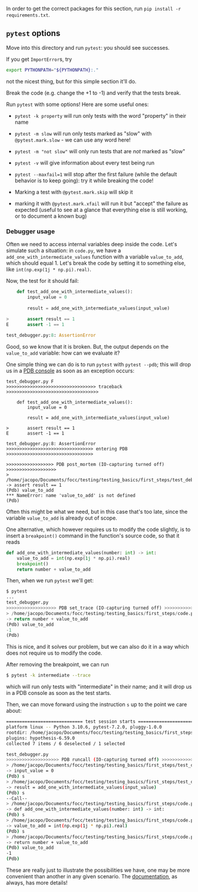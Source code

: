 In order to get the correct packages for this section, run
`pip install -r requirements.txt`.

## `pytest` options

Move into this directory and run `pytest`: you should see successes.

If you get `ImportError`s, try
```bash
export PYTHONPATH="${PYTHONPATH}:."
```
not the nicest thing, but for this simple section it'll do.

Break the code (e.g. change the +1 to -1) and verify that the tests break.

Run `pytest` with some options! Here are some useful ones:

- `pytest -k property` will run only tests with the word "property" in their name
- `pytest -m slow` will run only tests marked as "slow" with `@pytest.mark.slow` - we can use any word here!
- `pytest -m "not slow"` will only run tests that are _not_ marked as "slow"
- `pytest -v` will give information about every test being run
- `pytest --maxfail=1` will stop after the first failure (while the 
    default behavior is to keep going): try it while breaking the code!

- Marking a test with `@pytest.mark.skip` will skip it
- marking it with `@pytest.mark.xfail` will run it but "accept" the failure as expected
    (useful to see at a glance that everything else is still working, or to document 
    a known bug)

### Debugger usage

Often we need to access internal variables deep inside the code.
Let's simulate such a situation: in `code.py`, we have a `add_one_with_intermediate_values`
function with a variable `value_to_add`, which should equal 1.
Let's break the code by setting it to something else, like 
`int(np.exp(1j * np.pi).real)`.

Now, the test for it should fail:

```python
    def test_add_one_with_intermediate_values():
        input_value = 0
    
        result = add_one_with_intermediate_values(input_value)
    
>       assert result == 1
E       assert -1 == 1

test_debugger.py:8: AssertionError
```

Good, so we know that it is broken. But, the output depends 
on the `value_to_add` variable: how can we evaluate it?

One simple thing we can do is to run `pytest` with
`pytest --pdb`; this will drop us in a [PDB console](https://docs.python.org/3/library/pdb.html) 
as soon as an exception occurs:
```
test_debugger.py F
>>>>>>>>>>>>>>>>>>>>>>>>>>>>>>>>>> traceback >>>>>>>>>>>>>>>>>>>>>>>>>>>>>>>>>>>

    def test_add_one_with_intermediate_values():
        input_value = 0
    
        result = add_one_with_intermediate_values(input_value)
    
>       assert result == 1
E       assert -1 == 1

test_debugger.py:8: AssertionError
>>>>>>>>>>>>>>>>>>>>>>>>>>>>>>>>> entering PDB >>>>>>>>>>>>>>>>>>>>>>>>>>>>>>>>>

>>>>>>>>>>>>>>>>>> PDB post_mortem (IO-capturing turned off) >>>>>>>>>>>>>>>>>>>
> /home/jacopo/Documents/focc/testing/testing_basics/first_steps/test_debugger.py(8)test_add_one_with_intermediate_values()
-> assert result == 1
(Pdb) value_to_add
*** NameError: name 'value_to_add' is not defined
(Pdb) 
```

Often this might be what we need,
but in this case that's too late, since the variable `value_to_add`
is already out of scope. 

One alternative, which however requires us to modify the code slightly,
is to insert a `breakpoint()` command in the function's source code,
so that it reads

```python
def add_one_with_intermediate_values(number: int) -> int:
    value_to_add = int(np.exp(1j * np.pi).real)
    breakpoint()
    return number + value_to_add
```
Then, when we run `pytest` we'll get:

```python
$ pytest
...
test_debugger.py 
>>>>>>>>>>>>>>>>>>> PDB set_trace (IO-capturing turned off) >>>>>>>>>>>>>>>>>>>>
> /home/jacopo/Documents/focc/testing/testing_basics/first_steps/code.py(9)add_one_with_intermediate_values()
-> return number + value_to_add
(Pdb) value_to_add
-1
(Pdb) 
```

This is nice, and it solves our problem, but we can also do it in a way
which does not require us to modify the code. 

After removing the breakpoint, we can run 

```bash 
$ pytest -k intermediate --trace
```

which will run only tests with "intermediate" in their name; 
and it will drop us in a PDB console as soon as the test starts.

Then, we can move forward using the instruction `s` up to the point we care about:

```bash
============================= test session starts ==============================
platform linux -- Python 3.10.6, pytest-7.2.0, pluggy-1.0.0
rootdir: /home/jacopo/Documents/focc/testing/testing_basics/first_steps, configfile: pytest.ini
plugins: hypothesis-6.59.0
collected 7 items / 6 deselected / 1 selected                                  

test_debugger.py 
>>>>>>>>>>>>>>>>>>>> PDB runcall (IO-capturing turned off) >>>>>>>>>>>>>>>>>>>>>
> /home/jacopo/Documents/focc/testing/testing_basics/first_steps/test_debugger.py(4)test_add_one_with_intermediate_values()
-> input_value = 0
(Pdb) s
> /home/jacopo/Documents/focc/testing/testing_basics/first_steps/test_debugger.py(6)test_add_one_with_intermediate_values()
-> result = add_one_with_intermediate_values(input_value)
(Pdb) s
--Call--
> /home/jacopo/Documents/focc/testing/testing_basics/first_steps/code.py(6)add_one_with_intermediate_values()
-> def add_one_with_intermediate_values(number: int) -> int:
(Pdb) s
> /home/jacopo/Documents/focc/testing/testing_basics/first_steps/code.py(7)add_one_with_intermediate_values()
-> value_to_add = int(np.exp(1j * np.pi).real)
(Pdb) s
> /home/jacopo/Documents/focc/testing/testing_basics/first_steps/code.py(9)add_one_with_intermediate_values()
-> return number + value_to_add
(Pdb) value_to_add
-1
(Pdb) 
```

These are really just to illustrate the possibilities we have, 
one may be more convenient than another in any given scenario.
The [documentation](https://docs.pytest.org/en/7.1.x/how-to/failures.html),
as always, has more details!